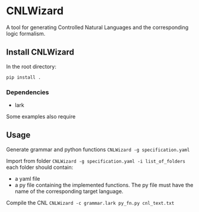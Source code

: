 # CNLWizard

A tool for generating Controlled Natural Languages and the corresponding logic formalism.

## Install CNLWizard
In the root directory:

`pip install .`

### Dependencies

- lark

Some examples also require 

## Usage
Generate grammar and python functions
`CNLWizard -g specification.yaml`

Import from folder
`CNLWizard -g specification.yaml -i list_of_folders`
each folder should contain:
- a yaml file
- a py file containing the implemented functions. 
  The py file must have the name of the corresponding target language.


Compile the CNL
`CNLWizard -c grammar.lark py_fn.py cnl_text.txt`


